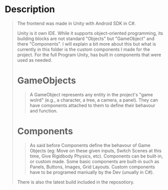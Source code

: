 # Description

> The frontend was made in Unity with Android SDK in C#.
>
> Unity is it own IDE. While it supports object-oriented programming, its building blocks are not standard "Objects" but "GameObject" and there "Components".
> I will explain a bit more about this but what is currently in this folder is the custom components I made for the project. For the full Program Unity, has built
> in components that were used as needed.
> 
> # GameObjects
> > A GameObject represents any entity in the project's "game wolrd" (e.g., a character, a tree, a camera, a panel). They can have components attached to them to define their
> > behavour and function.
>
> # Components
> > As said before Components define the behavour of Game Objects (eg: Move on these given inputs, Switch Scenes at this time, Give Rigidbody Physics, etc).
> > Components can be built-in, or custom made. Some basic components are built-in such as Panels, Buttons, Images, Grid Layouts. Custom components
> > have to be programed maniually by the Dev (unually in C#).
>
> There is also the latest build included in the reposotiory.
> 
